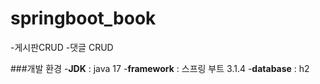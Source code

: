 # springboot_book
-게시판CRUD
-댓글 CRUD

###개발 환경
-**JDK** : java 17
-**framework** : 스프링 부트 3.1.4
-**database** : h2
